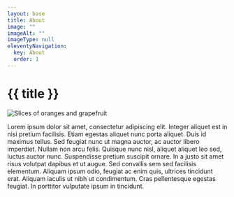 ```yaml
---
layout: base
title: About
image: ""
imageAlt: ""
imageType: null
eleventyNavigation:
  key: About
  order: 1
---
```

# {{ title }}

![Slices of oranges and grapefruit](/assets/uploads/freestocks-xsgcbgyqto4-unsplash.jpg "Oranges and Grapefruits")

Lorem ipsum dolor sit amet, consectetur adipiscing elit. Integer aliquet est in nisi pretium facilisis. Etiam egestas aliquet nunc porta aliquet. Duis id maximus tellus. Sed feugiat nunc ut magna auctor, ac auctor libero imperdiet. Nullam non arcu felis. Quisque nunc nisl, aliquet aliquet leo sed, luctus auctor nunc. Suspendisse pretium suscipit ornare. In a justo sit amet risus volutpat dapibus et ut augue. Sed convallis sem sed facilisis elementum. Aliquam ipsum odio, feugiat ac enim quis, ultrices tincidunt erat. Aliquam iaculis ut nibh ut condimentum. Cras pellentesque egestas feugiat. In porttitor vulputate ipsum in tincidunt.